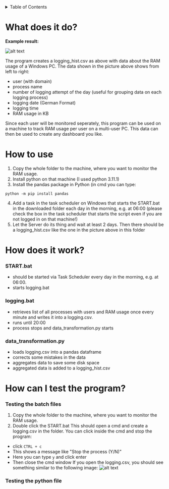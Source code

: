<!-- TABLE OF CONTENTS -->
<details>
  <summary>Table of Contents</summary>
  <ol>
    <li><a href="#what-does-it-do">What does it do?</a></li>
    <li><a href="#how-to-use">How to use</a></li>
    <li><a href="#how-does-it-work">How does it work?</a></li>
      <ul>
        <li><a href="#STARTbat">START.bat</a></li>
        <li><a href="#loggingbat">logging.bat</a></li>
        <li><a href="#data_transformationpy">data_transformation.py</a></li>
      </ul>
    <li><a href="#how-can-i-test-the-program">How can I test the program?</a></li>
  </ol>
</details>  

# What does it do?

**Example result:**

![alt text](https://github.com/JaredBeluzi/Windows-RAM-Monitoring/blob/main/logging_hist.png?raw=true)

The program creates a logging_hist.csv as above with data about the RAM usage of a Windows PC.
The data shown in the picture above shows from left to right:
- user (with domain)
- process name
- number of logging attempt of the day (useful for grouping data on each logging process)
- logging date (German Format)
- logging time
- RAM usage in KB

Since each user will be monitored seperately, this program can be used on a machine to track RAM usage per user on a multi-user PC.
This data can then be used to create any dashboard you like.

# How to use

1. Copy the whole folder to the machine, where you want to monitor the RAM usage.
2. Install python on that machine (I used python 3.11.1)
3. Install the pandas package in Python (in cmd you can type:
```batch
python -m pip install pandas
```
4. Add a task in the task scheduler on Windows that starts the START.bat in the downloaded folder each day in the morning, e.g. at 06:00 
(please check the box in the task scheduler that starts the script even if you are not logged in on that machine!)
5. Let the Server do its thing and wait at least 2 days. Then there should be a logging_hist.csv like the one in the picture above in this folder


# How does it work?

### START.bat

- should be started via Task Scheduler every day in the morning, e.g. at 06:00.
- starts logging.bat

### logging.bat

- retrieves list of all processes with users and RAM usage once every minute and writes it into a logging.csv.
- runs until 20:00
- process stops and data_transformation.py starts

### data_transformation.py

- loads logging.csv into a pandas dataframe
- corrects some mistakes in the data
- aggregates data to save some disk space
- aggregated data is added to a logging_hist.csv

# How can I test the program?

### Testing the batch files

1. Copy the whole folder to the machine, where you want to monitor the RAM usage.
2. Double click the START.bat
This should open a cmd and create a logging.csv in the folder.
You can click inside the cmd and stop the program:
- click `CTRL + c`
- This shows a message like "Stop the process (Y/N)"
- Here you can type `y` and click enter
- Then close the cmd window
If you open the logging.csv, you should see something similar to the following image:
![alt text](https://github.com/JaredBeluzi/Windows-RAM-Monitoring/blob/main/logging_hist.png?raw=true)

### Testing the python file
